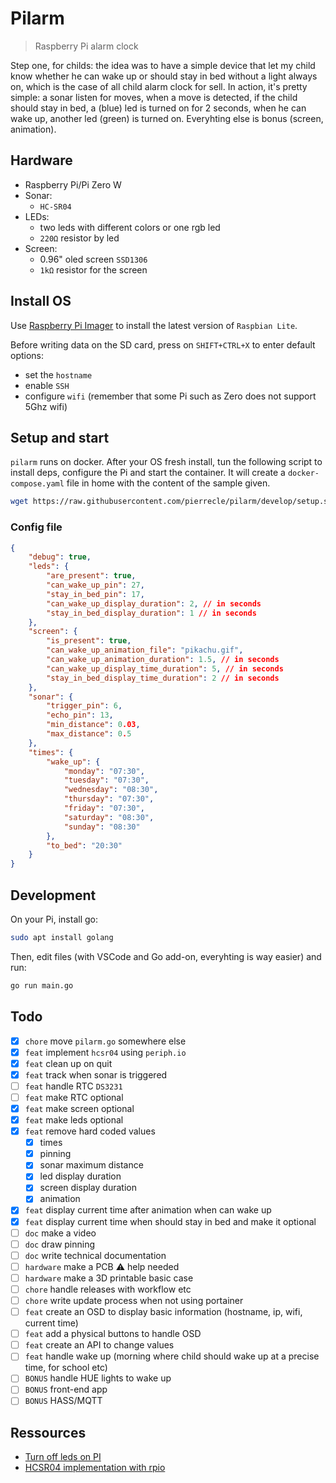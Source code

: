 # Pilarm

> Raspberry Pi alarm clock

Step one, for childs: the idea was to have a simple device that let my child know whether he can wake up or should stay in bed without a light always on, which is the case of all child alarm clock for sell.
In action, it's pretty simple: a sonar listen for moves, when a move is detected, if the child should stay in bed, a (blue) led is turned on for 2 seconds, when he can wake up, another led (green) is turned on. Everyhting else is bonus (screen, animation).

## Hardware

- Raspberry Pi/Pi Zero W
- Sonar:
  - `HC-SR04`
- LEDs:
    - two leds with different colors or one rgb led
    - `220Ω` resistor by led
- Screen:
    - 0.96" oled screen `SSD1306`
    - `1kΩ` resistor for the screen

## Install OS

Use [Raspberry Pi Imager](https://www.raspberrypi.com/software/) to install the latest version of `Raspbian Lite`.

Before writing data on the SD card, press on `SHIFT+CTRL+X` to enter default options:
- set the `hostname`
- enable `SSH`
- configure `wifi` (remember that some Pi such as Zero does not support 5Ghz wifi)

## Setup and start

`pilarm` runs on docker. After your OS fresh install, tun the following script to install deps, configure the Pi and start the container.
It will create a `docker-compose.yaml` file in home with the content of the sample given.

```bash
wget https://raw.githubusercontent.com/pierrecle/pilarm/develop/setup.sh  -O - | bash
```

### Config file

```json
{
    "debug": true,
    "leds": {
        "are_present": true,
        "can_wake_up_pin": 27,
        "stay_in_bed_pin": 17,
        "can_wake_up_display_duration": 2, // in seconds
        "stay_in_bed_display_duration": 1 // in seconds
    },
    "screen": {
        "is_present": true,
        "can_wake_up_animation_file": "pikachu.gif",
        "can_wake_up_animation_duration": 1.5, // in seconds
        "can_wake_up_display_time_duration": 5, // in seconds
        "stay_in_bed_display_time_duration": 2 // in seconds
    },
    "sonar": {
        "trigger_pin": 6,
        "echo_pin": 13,
        "min_distance": 0.03,
        "max_distance": 0.5
    },
    "times": {
        "wake_up": {
            "monday": "07:30",
            "tuesday": "07:30",
            "wednesday": "08:30",
            "thursday": "07:30",
            "friday": "07:30",
            "saturday": "08:30",
            "sunday": "08:30"
        },
        "to_bed": "20:30"
    }
}
```

## Development

On your Pi, install go:
```bash
sudo apt install golang
```

Then, edit files (with VSCode and Go add-on, everyhting is way easier) and run:
```bash
go run main.go
```

## Todo

- [x] `chore` move `pilarm.go` somewhere else
- [x] `feat` implement `hcsr04` using `periph.io`
- [x] `feat` clean up on quit
- [x] `feat` track when sonar is triggered
- [ ] `feat` handle RTC `DS3231`
- [ ] `feat` make RTC optional
- [x] `feat` make screen optional
- [x] `feat` make leds optional
- [x] `feat` remove hard coded values
  - [x] times
  - [x] pinning
  - [x] sonar maximum distance
  - [x] led display duration
  - [x] screen display duration
  - [x] animation
- [x] `feat` display current time after animation when can wake up
- [x] `feat` display current time when should stay in bed and make it optional
- [ ] `doc` make a video
- [ ] `doc` draw pinning
- [ ] `doc` write technical documentation
- [ ] `hardware` make a PCB :warning: help needed
- [ ] `hardware` make a 3D printable basic case
- [ ] `chore` handle releases with workflow etc
- [ ] `chore` write update process when not using portainer
- [ ] `feat` create an OSD to display basic information (hostname, ip, wifi, current time)
- [ ] `feat` add a physical buttons to handle OSD
- [ ] `feat` create an API to change values
- [ ] `feat` handle wake up (morning where child should wake up at a precise time, for school etc)
- [ ] `BONUS` handle HUE lights to wake up
- [ ] `BONUS` front-end app
- [ ] `BONUS` HASS/MQTT

## Ressources

- [Turn off leds on PI](https://n.ethz.ch/~dbernhard/disable-led-on-a-raspberry-pi.html)
- [HCSR04 implementation with rpio](https://github.com/raspberrypi-go-drivers/hcsr04)